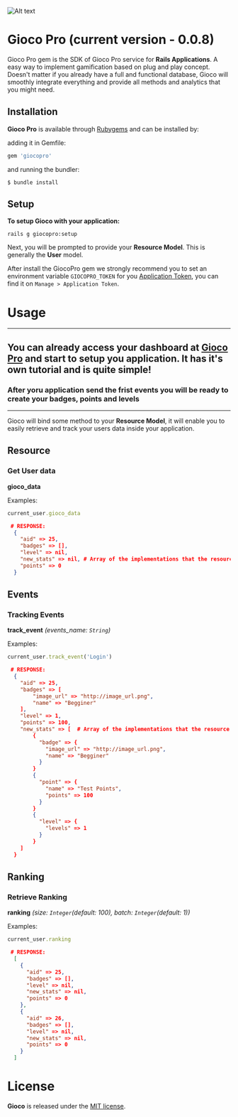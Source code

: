 ![Alt text](http://gioco.pro/wp-content/uploads/2014/09/logo_small2.png "A gamification gem for Ruby on Rails applications")

# Gioco Pro (current version - 0.0.8)
Gioco Pro gem is the SDK of Gioco Pro service for **Rails Applications**.
A easy way to implement gamification based on plug and play concept. Doesn't matter if you already have a full and functional database, Gioco will smoothly integrate everything and provide all methods and analytics that you might need.

## Installation

**Gioco Pro** is available through [Rubygems](http://rubygems.org/gems/giocopro) and can be installed by:

adding it in Gemfile:

```ruby
gem 'giocopro'
```

and running the bundler:

    $ bundle install

## Setup

**To setup Gioco with your application:**

    rails g giocopro:setup

Next, you will be prompted to provide your **Resource Model**. This is generally the **User** model.

After install the GiocoPro gem we strongly recommend you to set an environment variable ```GIOCOPRO_TOKEN``` for you [Application Token](http://app.gioco.pro), you can find it on ```Manage > Application Token```.

# Usage

-----------

## You can already access your dashboard at [Gioco Pro](http://app.gioco.pro) and start to setup you application. It has it's own tutorial and is quite simple!

### After yoru application send the frist events you will be ready to create your badges, points and levels

-----------

Gioco will bind some method to your **Resource Model**, it will enable you to easily retrieve and track your users data inside your application.

## Resource

### Get User data
**gioco_data**

Examples:

```ruby
current_user.gioco_data
```
```json
 # RESPONSE:
  {
    "aid" => 25,
    "badges" => [],
    "level" => nil,
    "new_stats" => nil, # Array of the implementations that the resource just received
    "points" => 0
  }
```

## Events

### Tracking Events
**track_event** *(events_name: ```String```)*

Examples:

```ruby
current_user.track_event('Login')
```
```json
 # RESPONSE:
  {
    "aid" => 25,
    "badges" => [
        "image_url" => "http://image_url.png",
        "name" => "Begginer"
    ],
    "level" => 1,
    "points" => 100,
    "new_stats" => [  # Array of the implementations that the resource just received
        {
          "badge" => {
            "image_url" => "http://image_url.png",
            "name" => "Begginer"
          }
        }
        {
          "point" => {
            "name" => "Test Points",
            "points" => 100
          }
        }
        {
          "level" => {
            "levels" => 1
          }
        }
    ]
  }
```

## Ranking

### Retrieve Ranking
**ranking** *(size: ```Integer```(default: 100), batch: ```Integer```(default: 1))*

Examples:

```ruby
current_user.ranking
```
```json
 # RESPONSE:
  [
    {
      "aid" => 25,
      "badges" => [],
      "level" => nil,
      "new_stats" => nil,
      "points" => 0
    },
    {
      "aid" => 26,
      "badges" => [],
      "level" => nil,
      "new_stats" => nil,
      "points" => 0
    }
  ]
```

# License

**Gioco** is released under the [MIT license](www.opensource.org/licenses/MIT).
